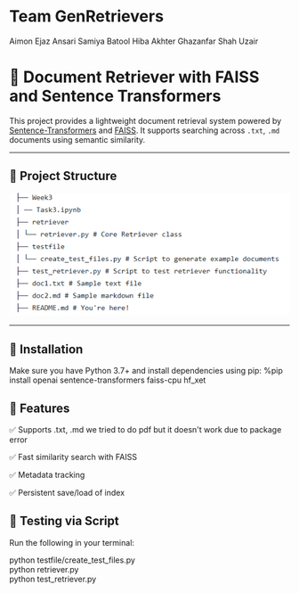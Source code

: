 # Team GenRetrievers
Aimon Ejaz Ansari
Samiya Batool
Hiba Akhter
Ghazanfar Shah Uzair

# 🧠 Document Retriever with FAISS and Sentence Transformers

This project provides a lightweight document retrieval system powered by [Sentence-Transformers](https://www.sbert.net/) and [FAISS](https://github.com/facebookresearch/faiss). It supports searching across `.txt`, `.md` documents using semantic similarity.

---

## 📁 Project Structure
![Image Description](filestructure.png)

---
## 🔧 Installation
Make sure you have Python 3.7+ and install dependencies using pip:
%pip install openai sentence-transformers faiss-cpu hf_xet

## 🧪 Features
✅ Supports .txt, .md we tried to do pdf but it doesn't work due to package error

✅ Fast similarity search with FAISS

✅ Metadata tracking

✅ Persistent save/load of index

## 🧪 Testing via Script
Run the following in your terminal:

python testfile/create_test_files.py   
python retriever.py  
python test_retriever.py  
